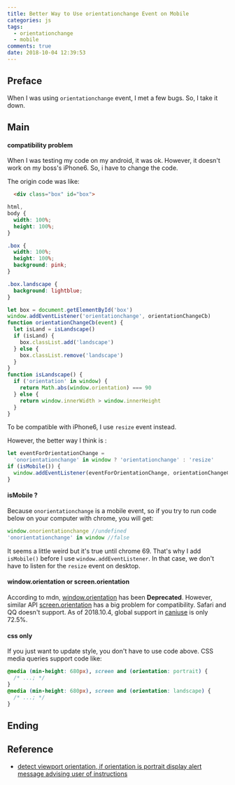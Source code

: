 ```yaml
---
title: Better Way to Use orientationchange Event on Mobile
categories: js
tags:
  - orientationchange
  - mobile
comments: true
date: 2018-10-04 12:39:53
---
```


## Preface

When I was using `orientationchange` event, I met a few bugs. So, I take it down.

## Main

#### compatibility problem

When I was testing my code on my android, it was ok. However, it doesn't work on my boss's iPhone6. So, i have to change the code.

The origin code was like:

```html
  <div class="box" id="box">
```

```css
html,
body {
  width: 100%;
  height: 100%;
}

.box {
  width: 100%;
  height: 100%;
  background: pink;
}

.box.landscape {
  background: lightblue;
}
```

```js
let box = document.getElementById('box')
window.addEventListener('orientationchange', orientationChangeCb)
function orientationChangeCb(event) {
  let isLand = isLandscape()
  if (isLand) {
    box.classList.add('landscape')
  } else {
    box.classList.remove('landscape')
  }
}
function isLandscape() {
  if ('orientation' in window) {
    return Math.abs(window.orientation) === 90
  } else {
    return window.innerWidth > window.innerHeight
  }
}
```

To be compatible with iPhone6, I use `resize` event instead.

However, the better way I think is :

```js
let eventForOrientationChange =
  'onorientationchange' in window ? 'orientationchange' : 'resize'
if (isMobile()) {
  window.addEventListener(eventForOrientationChange, orientationChangeCb)
}
```

#### isMobile ?

Because `onorientationchange` is a mobile event, so if you try to run code below on your computer with chrome, you will get:

```js
window.onorientationchange //undefined
'onorientationchange' in window //false
```

It seems a little weird but it's true until chrome 69. That's why I add `isMobile()` before I use `window.addEventListener`. In that case, we don't have to listen for the `resize` event on desktop.

#### window.orientation or screen.orientation

According to mdn, [window.orientation][window.orientation] has been **Deprecated**. However, similar API [screen.orientation][screen.orientation] has a big problem for compatibility. Safari and QQ doesn't support. As of 2018.10.4, global support in [caniuse][caniuse] is only 72.5%.

#### css only

If you just want to update style, you don't have to use code above. CSS media queries
support code like:

```css
@media (min-height: 680px), screen and (orientation: portrait) {
  /* ...; */
}
@media (min-height: 680px), screen and (orientation: landscape) {
  /* ...; */
}
```

## Ending

## Reference

- [detect viewport orientation, if orientation is portrait display alert message advising user of instructions](https://stackoverflow.com/questions/4917664/detect-viewport-orientation-if-orientation-is-portrait-display-alert-message-ad)

[window.orientation]: https://developer.mozilla.org/en-US/docs/Web/API/Window/orientation#Specifications
[screen.orientation]: https://developer.mozilla.org/en-US/docs/Web/API/Screen/orientation#Browser_compatibility
[caniuse]: https://caniuse.com/#search=orientation
